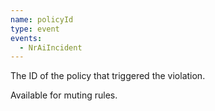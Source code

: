 ```yaml
---
name: policyId
type: event
events:
  - NrAiIncident
---
```


The ID of the policy that triggered the violation.

Available for muting rules.
